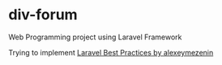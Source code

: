 # div-forum
Web Programming project using Laravel Framework

Trying to implement [Laravel Best Practices by alexeymezenin](https://github.com/alexeymezenin/laravel-best-practices)
